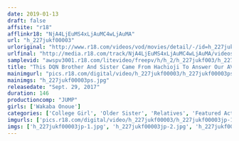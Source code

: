 ```yaml
---
date: 2019-01-13
draft: false
affsite: "r18"
afflinkr18: "NjA4LjEuMS4xLjAuMC4wLjAuMA"
url: "h_227jukf00003"
urloriginal: "http://www.r18.com/videos/vod/movies/detail/-/id=h_227jukf00003"
urlfinal: "http://media.r18.com/track/NjA4LjEuMS4xLjAuMC4wLjAuMA/videos/vod/movies/detail/-/id=h_227jukf00003"
samplevid: "awspv3001.r18.com/litevideo/freepv/h/h_2/h_227jukf003/h_227jukf003_dmb_w.mp4"
title: "This DQN Brother And Sister Came From Hachioji To Answer Our AV Ad Wakaba Onoue"
mainimgurl: "pics.r18.com/digital/video/h_227jukf00003/h_227jukf00003ps.jpg"
mainimgs: "h_227jukf00003ps.jpg"
releasedate: "Sept. 29, 2017"
duration: 146
productioncomp: "JUMP"
girls: ['Wakaba Onoue']
categories: ['College Girl', 'Older Sister', 'Relatives', 'Featured Actress', 'Threesome / Foursome', 'Hi-Def']
imgurls: ['pics.r18.com/digital/video/h_227jukf00003/h_227jukf00003jp-1.jpg', 'pics.r18.com/digital/video/h_227jukf00003/h_227jukf00003jp-2.jpg', 'pics.r18.com/digital/video/h_227jukf00003/h_227jukf00003jp-3.jpg', 'pics.r18.com/digital/video/h_227jukf00003/h_227jukf00003jp-4.jpg', 'pics.r18.com/digital/video/h_227jukf00003/h_227jukf00003jp-5.jpg', 'pics.r18.com/digital/video/h_227jukf00003/h_227jukf00003jp-6.jpg', 'pics.r18.com/digital/video/h_227jukf00003/h_227jukf00003jp-7.jpg', 'pics.r18.com/digital/video/h_227jukf00003/h_227jukf00003jp-8.jpg', 'pics.r18.com/digital/video/h_227jukf00003/h_227jukf00003jp-9.jpg', 'pics.r18.com/digital/video/h_227jukf00003/h_227jukf00003jp-10.jpg', 'pics.r18.com/digital/video/h_227jukf00003/h_227jukf00003jp-11.jpg', 'pics.r18.com/digital/video/h_227jukf00003/h_227jukf00003jp-12.jpg', 'pics.r18.com/digital/video/h_227jukf00003/h_227jukf00003jp-13.jpg', 'pics.r18.com/digital/video/h_227jukf00003/h_227jukf00003jp-14.jpg', 'pics.r18.com/digital/video/h_227jukf00003/h_227jukf00003jp-15.jpg', 'pics.r18.com/digital/video/h_227jukf00003/h_227jukf00003jp-16.jpg', 'pics.r18.com/digital/video/h_227jukf00003/h_227jukf00003jp-17.jpg', 'pics.r18.com/digital/video/h_227jukf00003/h_227jukf00003jp-18.jpg', 'pics.r18.com/digital/video/h_227jukf00003/h_227jukf00003jp-19.jpg', 'pics.r18.com/digital/video/h_227jukf00003/h_227jukf00003jp-20.jpg']
imgs: ['h_227jukf00003jp-1.jpg', 'h_227jukf00003jp-2.jpg', 'h_227jukf00003jp-3.jpg', 'h_227jukf00003jp-4.jpg', 'h_227jukf00003jp-5.jpg', 'h_227jukf00003jp-6.jpg', 'h_227jukf00003jp-7.jpg', 'h_227jukf00003jp-8.jpg', 'h_227jukf00003jp-9.jpg', 'h_227jukf00003jp-10.jpg', 'h_227jukf00003jp-11.jpg', 'h_227jukf00003jp-12.jpg', 'h_227jukf00003jp-13.jpg', 'h_227jukf00003jp-14.jpg', 'h_227jukf00003jp-15.jpg', 'h_227jukf00003jp-16.jpg', 'h_227jukf00003jp-17.jpg', 'h_227jukf00003jp-18.jpg', 'h_227jukf00003jp-19.jpg', 'h_227jukf00003jp-20.jpg']
---
```


